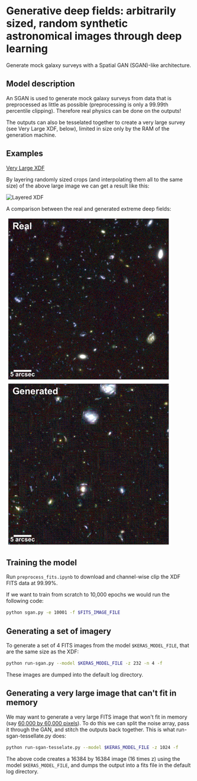 # Generative deep fields: arbitrarily sized, random synthetic astronomical images through deep learning

Generate mock galaxy surveys with a Spatial GAN (SGAN)-like architecture.

## Model description

An SGAN is used to generate mock galaxy surveys from data that is preprocessed as little as possible (preprocessing is only a 99.99th percentile clipping). Therefore real physics can be done on the outputs!

The outputs can also be tesselated together to create a very large survey (see Very Large XDF, below), limited in size only by the RAM of the generation machine.

## Examples

[Very Large XDF](http://star.herts.ac.uk/~jgeach/gdf.html)

By layering randomly sized crops (and interpolating them all to the same size) of the above large image we can get a result like this:

![Layered XDF](ims/zoomed_ims.png)

A comparison between the real and generated extreme deep fields:

![Real XDF](ims/_real_27000.png) ![Generated XDF](ims/_generated_27000.png)

## Training the model

Run `preprocess_fits.ipynb` to download and channel-wise clip the XDF FITS data at 99.99%.

If we want to train from scratch to 10,000 epochs we would run the following code:

```bash
python sgan.py -e 10001 -f $FITS_IMAGE_FILE
```

## Generating a set of imagery

To generate a set of 4 FITS images from the model `$KERAS_MODEL_FILE`, that are the same size as the XDF:

```bash
python run-sgan.py --model $KERAS_MODEL_FILE -z 232 -n 4 -f
```

These images are dumped into the default log directory.

## Generating a very large image that can't fit in memory

We may want to generate a very large FITS image that won't fit in memory (say [60,000 by 60,000 pixels](http://star.herts.ac.uk/~jgeach/gdf.html)).
To do this we can split the noise array, pass it through the GAN, and stitch the outputs back together.
This is what run-sgan-tessellate.py does:

```bash
python run-sgan-tesselate.py --model $KERAS_MODEL_FILE -z 1024 -f
```

The above code creates a 16384 by 16384 image (16 times z) using the model `$KERAS_MODEL_FILE`, and dumps the output into a fits file in the default log directory.
